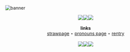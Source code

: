 
<picture>
 <img alt="banner" src="https://i.postimg.cc/tJW8TmHW/marshi-banner-test.jpg">
</picture>

<p align="center">
   <img src="https://i.postimg.cc/xdmZg4c7/chainsbanner.gif"><img src="https://i.postimg.cc/xdmZg4c7/chainsbanner.gif"><img src="https://i.postimg.cc/xdmZg4c7/chainsbanner.gif"><br>
 <br>
  <b>links</b><br>
  <a href="https://urinalshitter.straw.page/">strawpage</a> ⋆
  <a href="https://en.pronouns.page/@urinalshitter">pronouns page</a> ⋆
  <a href="https://rentry.co/urinalshitter">rentry</a>
   <br><br>
   <img src="https://i.postimg.cc/xdmZg4c7/chainsbanner.gif"><img src="https://i.postimg.cc/xdmZg4c7/chainsbanner.gif"><img src="https://i.postimg.cc/xdmZg4c7/chainsbanner.gif">
<p align="center">
